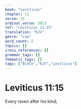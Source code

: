 ```yaml
---
book: "Leviticus"
chapter: 11
verse: 15
ordinal_verse: 3013
ref: "Leviticus 11:15"
translation: "KJV"
genre: "Law"
word_count: 5
topics: []
cross_references: []
grammar_tags: []
thematic_tags: []
tags: ["Bible","KJV","Leviticus"]
---
```


# Leviticus 11:15

Every raven after his kind;
